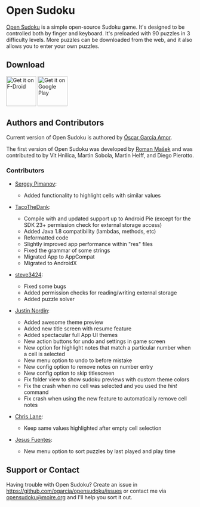 # Open Sudoku

[Open Sudoku](https://opensudoku.moire.org/) is a simple open-source Sudoku game.
It's designed to be controlled both by finger and keyboard.
It's preloaded with 90 puzzles in 3 difficulty levels.
More puzzles can be downloaded from the web, and it also allows you to enter your own puzzles.

## Download

[<img src="https://fdroid.gitlab.io/artwork/badge/get-it-on.png"
      alt="Get it on F-Droid"
      height="80">](https://f-droid.org/packages/org.moire.opensudoku/)
[<img src="https://play.google.com/intl/en_us/badges/images/generic/en_badge_web_generic.png"
      alt="Get it on Google Play"
      height="80">](https://play.google.com/store/apps/details?id=org.moire.opensudoku)


## Authors and Contributors

Current version of Open Sudoku is authored by [Óscar García Amor](https://ogarcia.me/).

The first version of Open Sudoku was developed by [Roman Mašek](https://github.com/romario333) and
was contributed to by Vit Hnilica, Martin Sobola, Martin Helff, and Diego Pierotto.

### Contributors

* [Sergey Pimanov](https://github.com/spimanov):
  * Added functionality to highlight cells with similar values

* [TacoTheDank](https://github.com/TacoTheDank):
  * Compile with and updated support up to Android Pie (except for the SDK 23+ permission check for external storage access)
  * Added Java 1.8 compatibility (lambdas, methods, etc)
  * Reformatted code
  * Slightly improved app performance within "res" files
  * Fixed the grammar of some strings
  * Migrated App to AppCompat
  * Migrated to AndroidX

* [steve3424](https://github.com/steve3424):
  * Fixed some bugs
  * Added permission checks for reading/writing external storage
  * Added puzzle solver

* [Justin Nordin](https://github.com/jlnordin):
  * Added awesome theme preview
  * Added new title screen with resume feature
  * Added spectacular full App UI themes
  * New action buttons for undo and settings in game screen
  * New option for highlight notes that match a particular number when a cell is selected
  * New menu option to undo to before mistake
  * New config option to remove notes on number entry
  * New config option to skip titlescreen
  * Fix folder view to show sudoku previews with custom theme colors
  * Fix the crash when no cell was selected and you used the _hint_ command
  * Fix crash when using the new feature to automatically remove cell notes

* [Chris Lane](https://github.com/ChrisLane):
  * Keep same values highlighted after empty cell selection

* [Jesus Fuentes](https://github.com/fuentesj11):
  * New menu option to sort puzzles by last played and play time

## Support or Contact

Having trouble with Open Sudoku? Create an issue in https://github.com/ogarcia/opensudoku/issues or contact me via opensudoku@moire.org and I'll help you sort it out.
